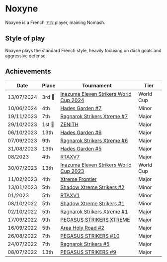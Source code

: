 # Noxyne

Noxyne is a French :fr: player, maining Nomash. 

## Style of play

Noxyne plays the standard French style, heavily focusing on dash goals and aggressive defense. 

## Achievements

| Date | Place | Tournament | Tier |
| - | - | - | - |
| 13/07/2024 |3rd :3rd_place_medal:| [Inazuma Eleven Strikers World Cup 2024](../../tournaments/worldcup24.md) | World Cup |
| 10/06/2024 | 4th | [Hades Garden #7](../../tournaments/hg/hg7.md) | Minor |
| 19/11/2023 | 7th | [Ragnarok Strikers Xtreme #7](../../tournaments/ragna/ragnax7.md) | Major |
| 29/10/2023 |1st :1st_place_medal: | [ZENITH](../../tournaments/misc/zenith1.md) | Major |
| 06/10/2023 | 13th | [Hades Garden #6](../../tournaments/hg/hg6.md) | Major |
| 07/09/2023 | 9th | [Ragnarok Strikers Xtreme #6](../../tournaments/ragna/ragnax6.md) | Major |
| 31/08/2023 | 13th | [Hades Garden #5](../../tournaments/hg/hg5.md) | Major |
| 08/2023 | 4th | [RTAXV7](../../tournaments/rtaxv/rtaxv7.md) | Major |
| 30/07/2023 | 13th | [Inazuma Eleven Strikers World Cup 2023](../../tournaments/worldcup23.md) | World Cup |
| 11/02/2023 | 4th | [Xtreme Frontier](../../tournaments/sf/xf.md) | Major |
| 13/01/2023 | 5th | [Shadow Xtreme Strikers #2](../../tournaments/shadow/shadow2.md) | Minor |
| 01/2023 | 5th | [RTAXV1](../../tournaments/rtaxv/rtaxv1.md) | Minor |
| 08/10/2022 | 5th | [Shadow Xtreme Strikers #1](../../tournaments/shadow/shadow1.md) | Minor |
| 02/10/2022 | 5th | [Ragnarok Strikers Xtreme #1](../../tournaments/ragna/ragnax1.md) | Major |
| 17/09/2022 | 9th | [PEGASUS STRIKERS XTREME](../../tournaments/pegasus/pegasusx.md) | Major |
| 16/09/2022 | 5th | [Area Holy Road #2](../../tournaments/misc/holyroad2.md) | Major |
| 26/08/2022 | 7th | [PEGASUS STRIKERS #10](../../tournaments/pegasus/pegasus10.md) | Major | 
| 24/07/2022 | 7th | [Ragnarok Strikers #5](../../tournaments/ragna/ragna5.md) | Major |
| 08/07/2022 | 13th | [PEGASUS STRIKERS #9](../../tournaments/pegasus/pegasus9.md) | Major |
